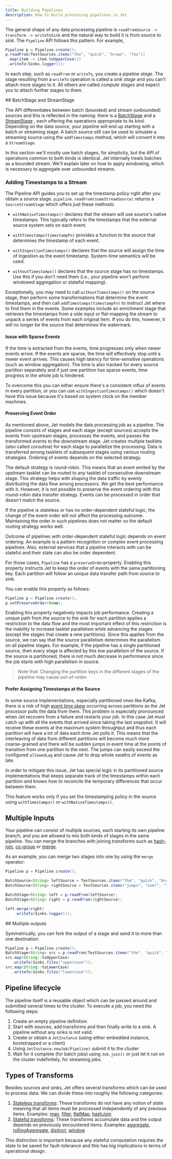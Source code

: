 ```yaml
---
title: Building Pipelines
description: How to build processing pipelines in Jet.
---
```


The general shape of any data processing pipeline is `readFromSource ->
transform -> writeToSink` and the natural way to build it is from source
to sink. The `Pipeline` API follows this
pattern. For example,

```java
Pipeline p = Pipeline.create();
p.readFrom(TestSources.items("the", "quick", "brown", "fox"))
 .map(item -> item.toUpperCase())
 .writeTo(Sinks.logger());
```

In each step, such as `readFrom` or `writeTo`, you create a pipeline
_stage_. The stage resulting from a `writeTo` operation is called a
_sink stage_ and you can't attach more stages to it. All others are
called _compute stages_ and expect you to attach further stages to them.

## BatchStage and StreamStage

The API differentiates between batch (bounded) and stream (unbounded)
sources and this is reflected in the naming: there is a
[BatchStage](/javadoc/{jet-version}/com/hazelcast/jet/pipeline/BatchStage.html)
and a
[StreamStage](/javadoc/{jet-version}/com/hazelcast/jet/pipeline/StreamStage.html)
, each offering the operations appropriate to its kind.
Depending on the data source, your pipeline will end up starting with a
batch or streaming stage. A batch source still can be used to simulate
a streaming source using the `addTimestamps` method, which will
convert it into a `StreamStage`.

In this section we'll mostly use batch stages, for simplicity, but the
API of operations common to both kinds is identical. Jet internally
treats batches as a bounded stream. We'll explain later on how to apply
windowing, which is necessary to aggregate over unbounded streams.

### Adding Timestamps to a Stream

The Pipeline API guides you to set up the timestamp policy right after
you obtain a source stage. `pipeline.readFrom(someStreamSource)` returns
a `SourceStreamStage` which offers just these methods:

- `withNativeTimestamps()`
  declares that the stream will use source's native timestamps. This
  typically refers to the timestamps that the external source system
  sets on each event.

- `withTimestamps(timestampFn)`
  provides a function to the source that determines the timestamp of
  each event.

- `withIngestionTimestamps()`
  declares that the source will assign the time of ingestion as the
  event timestamp. System-time semantics will be used.

- `withoutTimestamps()`
  declares that the source stage has no timestamps. Use this if you
  don't need them (i.e., your pipeline won't perform windowed
  aggregation or stateful mapping).

Exceptionally, you may need to call `withoutTimestamps()` on the source
stage, then perform some transformations that determine the event
timestamps, and then call `addTimestamps(timestampFn)` to instruct Jet
where to find them in the events. Some examples include an enrichment
stage that retrieves the timestamps from a side input or flat-mapping
the stream to unpack a series of events from each original item. If you
do this, however, it will no longer be the source that determines the
watermark.

#### Issue with Sparse Events

If the time is extracted from the events, time progresses only when
newer events arrive. If the events are sparse, the time will effectively
stop until a newer event arrives. This causes high latency for
time-sensitive operations (such as window aggregation). The time is also
tracked for every source partition separately and if just one partition
has sparse events, time progress in the whole job is hindered.

To overcome this you can either ensure there's a consistent influx of
events in every partition, or you can use `withIngestionTimestamps()`
which doesn't have this issue because it's based on system clock on the
member machines.

#### Preserving Event Order

As mentioned above, Jet models the data processing job as a pipeline.
The pipeline consists of stages and each stage (except sources) accepts
the events from upstream stages, processes the events, and passes the
transformed events to the downstream stage. Jet creates multiple
tasklets (also called coroutine) for each stage to parallelize the
processing. Data is transferred among tasklets of subsequent stages
using various routing strategies. Ordering of events depends on the
selected strategy.

The default strategy is round-robin. This means that an event emited by
the upstream tasklet can be routed to any tasklet of consecutive
downstream stage. This strategy helps with shaping the data traffic by
evenly distributing the data flow among processors. We get the best
performance with it. However, it is not possible to preserve the event
ordering with this round-robin data transfer strategy. Events can be
processed in order that doesn't match the source.

If the pipeline is stateless or has no order-dependent stateful logic,
the change of the event order will not affect the processing outcome.
Maintaining the order in such pipelines does not matter so the default
routing strategy works well.

Outcome of pipelines with order-dependent stateful logic depends on
event ordering. An example is a pattern recognition or complex event
processing pipelines. Also, external services that a pipeline interacts
with can be stateful and their state can also be order dependent.

For those cases, `Pipeline` has a `preserveOrder`property. Enabling this
property instructs Jet to keep the order of events with the same
partitioning key. Each partition will follow an unique data transfer
path from source to sink.

You can enable this property as follows:

```java
Pipeline p = Pipeline.create();
p.setPreserveOrder(true);
```

Enabling this property negatively impacts job performance. Creating a
unique path from the source to the sink for each partition applies a
restriction to the data flow and the most important effect of this
restriction is the inability to increase tasklet parallelism while
advancing the stages (except the stages that create a new partitions).
Since this applies from the source, we can say that the source
parallelism determines the parallelism on all pipeline stages. For
example, if the pipeline has a single partitioned source, then every
stage is affected by this low parallelism of the source. If the source
is partitioned, there is not much decrease in performance since the job
starts with high parallelism in source.

> Note that: Changing the partition keys in the different stages of the
pipeline may cause out-of-order.

#### Prefer Assigning Timestamps at the Source

In some source implementations, especially partitioned ones like Kafka,
there is a risk of high [event time skew](../concepts/event-time)
occurring across partitions as the Jet processor pulls the data from
them. This problem is especially pronounced when Jet recovers from a
failure and restarts your job. In this case Jet must catch up with all
the events that arrived since taking the last snapshot. It will receive
these events at the maximum system throughput and thus each partition
will have a lot of data each time Jet polls it. This means that the
interleaving of data from different partitions will become much more
coarse-grained and there will be sudden jumps in event time at the
points of transition from one partition to the next. The jumps can
easily exceed the configured `allowedLag` and cause Jet to drop whole
swaths of events as late.

In order to mitigate this issue, Jet has special logic in its
partitioned source implementations that keeps separate track of the
timestamps within each partition and knows how to reconcile the
temporary differences that occur between them.

This feature works only if you set the timestamping policy in the source
using `withTimestamps()` or `withNativeTimestamps()`.

## Multiple Inputs

Your pipeline can consist of multiple sources, each starting its own
pipeline branch, and you are allowed to mix both kinds of stages in the
same pipeline. You can merge the branches with joining transforms such
as [hash-join](stateless-transforms.md#hashjoin),
[co-group](stateful-transforms.md#co-group--join) or
[merge](stateless-transforms.md#merge).

As an example, you can merge two stages into one by using the `merge`
operator:

```java
Pipeline p = Pipeline.create();

BatchSource<String> leftSource = TestSources.items("the", "quick", "brown", "fox");
BatchSource<String> rightSource = TestSources.items("jumps", "over", "the", "lazy", "dog");

BatchStage<String> left = p.readFrom(leftSource);
BatchStage<String> right = p.readFrom(rightSource);

left.merge(right)
    .writeTo(Sinks.logger());
```

## Multiple outputs

Symmetrically, you can fork the output of a stage and send it to more
than one destination:

```java
Pipeline p = Pipeline.create();
BatchStage<String> src = p.readFrom(TestSources.items("the", "quick", "brown", "fox"));
src.map(String::toUpperCase)
   .writeTo(Sinks.files("uppercase"));
src.map(String::toLowerCase)
   .writeTo(Sinks.files("lowercase"));
```

## Pipeline lifecycle

The pipeline itself is a reusable object which can be passed around and
submitted several times to the cluster. To execute a job, you need the
following steps:

1. Create an empty pipeline definition
1. Start with sources, add transforms and then finally write to a sink.
   A pipeline without any sinks is not valid.
1. Create or obtain a `JetInstance` (using either embedded instance,
   bootstrapped or a client)
1. Using `JetInstance.newJob(Pipeline)` submit it to the cluster
1. Wait for it complete (for batch jobs) using `Job.join()` or just let
   it run on the cluster indefinitely, for streaming jobs.

## Types of Transforms

Besides sources and sinks, Jet offers several transforms which can be used
to process data. We can divide these into roughly the following categories:

1. [Stateless transforms](stateless-transforms.md): These transforms do
 not have any notion of _state_ meaning that all items must be processed
 independently of any previous items. Examples:
 [map](stateless-transforms.md#map),
 [filter](stateless-transforms.md#filter),
 [flatMap](stateless-transforms.md#flatmap),
 [hashJoin](stateful-transforms.md#)
1. [Stateful transforms](stateful-transforms.md): These transforms
 accumulate data and the output depends on previously encountered items.
 Examples: [aggregate](stateful-transforms.md#aggregate),
 [rollingAggregate](stateful-transforms.md#rollingaggregate),
 [distinct](stateful-transforms.md#distinct),
 [window](stateful-transforms.md#window)

This distinction is important because any stateful computation requires
the state to be saved for fault-tolerance and this has big implications
in terms of operational design.

